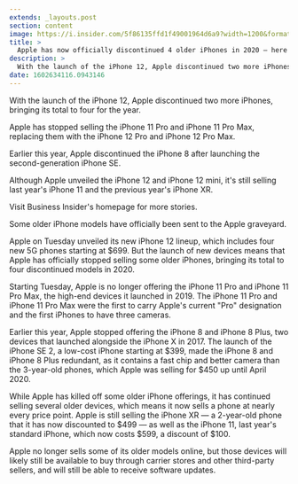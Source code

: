 ```yaml
--- 
extends: _layouts.post 
section: content 
image: https://i.insider.com/5f86135ffd1f49001964d6a9?width=1200&format=jpeg 
title: > 
  Apple has now officially discontinued 4 older iPhones in 2020 — here are the devices that are gone for good 
description: > 
  With the launch of the iPhone 12, Apple discontinued two more iPhones, bringing its total to four for the year.Apple has stopped selling the iPhone 11 Pro and iPhone 11 Pro Max, replacing them with the iPhone 12 Pro and iPhone 12 Pro Max.Although Apple unveiled the iPhone 12 and iPhone 12 mini, it's still selling last year's iPhone 11 and the previous year's iPhone XR.Starting Tuesday, Apple is no longer offering the iPhone 11 Pro and iPhone 11 Pro Max, the high-end devices it launched in 2019.The iPhone 11 Pro and iPhone 11 Pro Max were the first to carry Apple's current "Pro" designation and the first iPhones to have three cameras. 
date: 1602634116.0943146 
--- 
```

With the launch of the iPhone 12, Apple discontinued two more iPhones, bringing its total to four for the year.

Apple has stopped selling the iPhone 11 Pro and iPhone 11 Pro Max, replacing them with the iPhone 12 Pro and iPhone 12 Pro Max.

Earlier this year, Apple discontinued the iPhone 8 after launching the second-generation iPhone SE.

Although Apple unveiled the iPhone 12 and iPhone 12 mini, it's still selling last year's iPhone 11 and the previous year's iPhone XR.

Visit Business Insider's homepage for more stories.

Some older iPhone models have officially been sent to the Apple graveyard.

Apple on Tuesday unveiled its new iPhone 12 lineup, which includes four new 5G phones starting at $699. But the launch of new devices means that Apple has officially stopped selling some older iPhones, bringing its total to four discontinued models in 2020.

Starting Tuesday, Apple is no longer offering the iPhone 11 Pro and iPhone 11 Pro Max, the high-end devices it launched in 2019. The iPhone 11 Pro and iPhone 11 Pro Max were the first to carry Apple's current "Pro" designation and the first iPhones to have three cameras.

Earlier this year, Apple stopped offering the iPhone 8 and iPhone 8 Plus, two devices that launched alongside the iPhone X in 2017. The launch of the iPhone SE 2, a low-cost iPhone starting at $399, made the iPhone 8 and iPhone 8 Plus redundant, as it contains a fast chip and better camera than the 3-year-old phones, which Apple was selling for $450 up until April 2020.

While Apple has killed off some older iPhone offerings, it has continued selling several older devices, which means it now sells a phone at nearly every price point. Apple is still selling the iPhone XR — a 2-year-old phone that it has now discounted to $499 — as well as the iPhone 11, last year's standard iPhone, which now costs $599, a discount of $100.

Apple no longer sells some of its older models online, but those devices will likely still be available to buy through carrier stores and other third-party sellers, and will still be able to receive software updates.